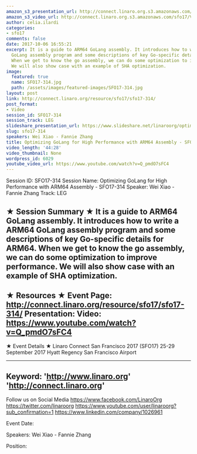 ```yaml
---
amazon_s3_presentation_url: http://connect.linaro.org.s3.amazonaws.com/sfo17/Presentations/SFO17-314%20Optimizing%20GoLang%20for%20High%20Performance%20with%20ARM64%20Assembly.pdf
amazon_s3_video_url: http://connect.linaro.org.s3.amazonaws.com/sfo17/Videos/SFO17-314%20Optimizing%20GoLang%20for%20High%20Performance%20with%20ARM64%20Assembly.mp4
author: celia.ilardi
categories:
- sfo17
comments: false
date: 2017-10-06 16:55:21
excerpt: It is a guide to ARM64 GoLang assembly. It introduces how to write a ARM64
  GoLang assembly program and some descriptions of key Go-specific details for ARM64.
  When we get to know the go assembly, we can do some optimization to improve performance.
  We will also show case with an example of SHA optimization.
image:
  featured: true
  name: SFO17-314.jpg
  path: /assets/images/featured-images/SFO17-314.jpg
layout: post
link: http://connect.linaro.org/resource/sfo17/sfo17-314/
post_format:
- Video
session_id: SFO17-314
session_track: LEG
slideshare_presentation_url: https://www.slideshare.net/linaroorg/optimizing-golang-for-high-performance-with-arm64-assembly-sfo17314
slug: sfo17-314
speakers: Wei Xiao - Fannie Zhang
title: Optimizing GoLang for High Performance with ARM64 Assembly - SFO17-314
video_length: '44:28'
video_thumbnail: None
wordpress_id: 6029
youtube_video_url: https://www.youtube.com/watch?v=Q_pmdO7sFC4
---
```


Session ID: SFO17-314
Session Name: Optimizing GoLang for High Performance with ARM64 Assembly - SFO17-314
Speaker: Wei Xiao - Fannie Zhang
Track: LEG

★ Session Summary ★
It is a guide to ARM64 GoLang assembly. It introduces how to write a ARM64 GoLang assembly program and some descriptions of key Go-specific details for ARM64. When we get to know the go assembly, we can do some optimization to improve performance. We will also show case with an example of SHA optimization.
---------------------------------------------------
★ Resources ★
Event Page: http://connect.linaro.org/resource/sfo17/sfo17-314/
Presentation:
Video: https://www.youtube.com/watch?v=Q_pmdO7sFC4
---------------------------------------------------

★ Event Details ★
Linaro Connect San Francisco 2017 (SFO17)
25-29 September 2017
Hyatt Regency San Francisco Airport

---------------------------------------------------
Keyword:
'http://www.linaro.org'
'http://connect.linaro.org'
---------------------------------------------------
Follow us on Social Media
https://www.facebook.com/LinaroOrg
https://twitter.com/linaroorg
https://www.youtube.com/user/linaroorg?sub_confirmation=1
https://www.linkedin.com/company/1026961

Event Date:

Speakers: Wei Xiao - Fannie Zhang

Position: